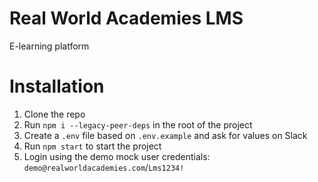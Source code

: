 # Real World Academies LMS

E-learning platform

# Installation

1. Clone the repo
2. Run `npm i --legacy-peer-deps` in the root of the project
3. Create a `.env` file based on `.env.example` and ask for values on Slack
4. Run `npm start` to start the project
5. Login using the demo mock user credentials: `demo@realworldacademies.com`/`Lms1234!`
